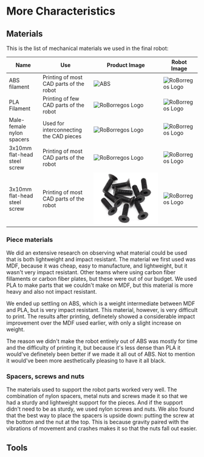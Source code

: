 # More Characteristics

## Materials

This is the list of mechanical materials we used in the final robot:

| Name | Use | Product Image | Robot Image |
| ---- | --- | ------------- | ----------- |
| ABS filament | Printing of most CAD parts of the robot | <img src= "/../../assets/soccer/Mechanics/ABS.png" alt= ABS width="100%" height="100%"> | ![RoBorregos Logo](https://github.com/RoBorregos.png) |
| PLA Filament | Printing of few CAD parts of the robot | ![RoBorregos Logo](https://github.com/RoBorregos.png) | ![RoBorregos Logo](https://github.com/RoBorregos.png) |
| Male-female nylon spacers | Used for interconnecting the CAD pieces | ![RoBorregos Logo](https://github.com/RoBorregos.png) | ![RoBorregos Logo](https://github.com/RoBorregos.png) |
| 3x10mm flat-head steel screw | Printing of most CAD parts of the robot | ![RoBorregos Logo](https://github.com/RoBorregos.png) | ![RoBorregos Logo](https://github.com/RoBorregos.png) |
| 3x10mm flat-head steel screw | Printing of most CAD parts of the robot | <img src= "/../../assets/soccer/Mechanics/Steel_Screws.png" alt= Screws width="100%" height="100%"> | ![RoBorregos Logo](https://github.com/RoBorregos.png) |

### Piece materials

We did an extensive research on observing what material could be used that is both lightweight and impact resistant. The material we first used was MDF, because it was cheap, easy to manufacture, and lightweight, but it wasn't very impact resistant. Other teams where using carbon fiber fillaments or carbon fiber plates, but these were out of our budget. We used PLA to make parts that we couldn't make on MDF, but this material is more heavy and also not impact resistant. 

We ended up settling on ABS, which is a weight intermediate between MDF and PLA, but is very impact resistant. This material, however, is very difficult to print. The results after printing, definetely showed a considerable impact improvement over the MDF used earlier, with only a slight increase on weight. 

The reason we didn't make the robot entirely out of ABS was mostly for time and the difficulty of printing it, but because it's less dense than PLA it would've definetely been better if we made it all out of ABS. Not to mention it would've been more aesthetically pleasing to have it all black.

### Spacers, screws and nuts 

The materials used to support the robot parts worked very well. The combination of nylon spacers, metal nuts and screws made it so that we had a sturdy and lightweight support for the pieces. And if the support didn't need to be as sturdy, we used nylon screws and nuts. We also found that the best way to place the spacers is upside down: putting the screw at the bottom and the nut at the top. This is because gravity paired with the vibrations of movement and crashes makes it so that the nuts fall out easier.

## Tools